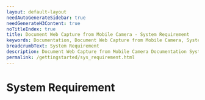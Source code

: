 ```yaml
---
layout: default-layout
needAutoGenerateSidebar: true
needGenerateH3Content: true
noTitleIndex: true
title: Document Web Capture from Mobile Camera - System Requirement
keywords: Documentation, Document Web Capture from Mobile Camera, System Requirement
breadcrumbText: System Requirement
description: Document Web Capture from Mobile Camera Documentation System Requirement
permalink: /gettingstarted/sys_requirement.html
---
```


# System Requirement